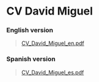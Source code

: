 # CV David Miguel

### English version

> [CV_David_Miguel_en.pdf](https://raw.githubusercontent.com/davidmigloz/cv/blob/en/CV_David_Miguel_en.pdf)

### Spanish version

> [CV_David_Miguel_es.pdf](https://raw.githubusercontent.com/davidmigloz/cv/blob/es/CV_David_Miguel_es.pdf)
